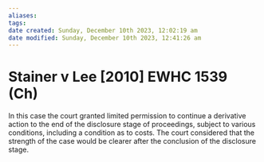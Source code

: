 ```yaml
---
aliases: 
tags: 
date created: Sunday, December 10th 2023, 12:02:19 am
date modified: Sunday, December 10th 2023, 12:41:26 am
---
```


# Stainer v Lee [2010] EWHC 1539 (Ch)

In this case the court granted limited permission to continue a derivative action to the end of the disclosure stage of proceedings, subject to various conditions, including a condition as to costs. The court considered that the strength of the case would be clearer after the conclusion of the disclosure stage.
